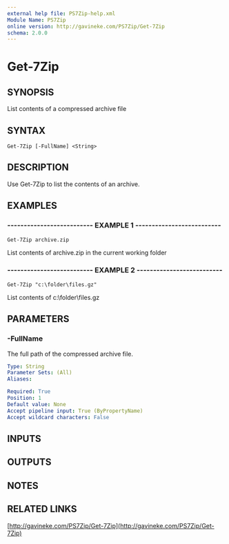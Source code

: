 ```yaml
---
external help file: PS7Zip-help.xml
Module Name: PS7Zip
online version: http://gavineke.com/PS7Zip/Get-7Zip
schema: 2.0.0
---
```


# Get-7Zip

## SYNOPSIS
List contents of a compressed archive file

## SYNTAX

```
Get-7Zip [-FullName] <String>
```

## DESCRIPTION
Use Get-7Zip to list the contents of an archive.

## EXAMPLES

### -------------------------- EXAMPLE 1 --------------------------
```
Get-7Zip archive.zip
```

List contents of archive.zip in the current working folder

### -------------------------- EXAMPLE 2 --------------------------
```
Get-7Zip "c:\folder\files.gz"
```

List contents of c:\folder\files.gz

## PARAMETERS

### -FullName
The full path of the compressed archive file.

```yaml
Type: String
Parameter Sets: (All)
Aliases: 

Required: True
Position: 1
Default value: None
Accept pipeline input: True (ByPropertyName)
Accept wildcard characters: False
```

## INPUTS

## OUTPUTS

## NOTES

## RELATED LINKS

[http://gavineke.com/PS7Zip/Get-7Zip](http://gavineke.com/PS7Zip/Get-7Zip)

